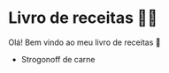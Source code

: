 # Livro de receitas :woman_cook:

Olá! Bem vindo ao meu livro de receitas :wave:

- Strogonoff de carne
